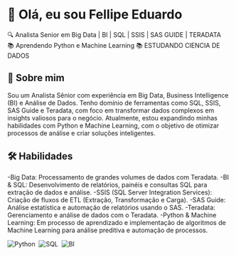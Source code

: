 # 👋 Olá, eu sou Fellipe Eduardo

🔍 Analista Senior em Big Data | BI | SQL | SSIS | SAS GUIDE | TERADATA  
📚 Aprendendo Python e Machine Learning 
📚 ESTUDANDO CIENCIA DE DADOS

## 🚀 Sobre mim

Sou um Analista Sênior com experiência em Big Data, Business Intelligence (BI) e Análise de Dados. 
Tenho domínio de ferramentas como SQL, SSIS, SAS Guide e Teradata, com foco em transformar dados complexos em insights valiosos para o negócio. 
Atualmente, estou expandindo minhas habilidades com Python e Machine Learning, com o objetivo de otimizar processos de análise e criar soluções inteligentes.

## 🛠️ Habilidades

-Big Data: Processamento de grandes volumes de dados com Teradata.
-BI & SQL: Desenvolvimento de relatórios, painéis e consultas SQL para extração de dados e análise.
-SSIS (SQL Server Integration Services): Criação de fluxos de ETL (Extração, Transformação e Carga).
-SAS Guide: Análise estatística e automação de relatórios usando o SAS.
-Teradata: Gerenciamento e análise de dados com o Teradata.
-Python & Machine Learning: Em processo de aprendizado e implementação de algoritmos de Machine Learning para análise preditiva e automação de processos.

![Python](https://img.shields.io/badge/-Python-0D1117?style=for-the-badge&logo=python&labelColor=0D1117)&nbsp;
![SQL](https://img.shields.io/badge/-SQL-0D1117?style=for-the-badge&logo=sql&labelColor=0D1117)&nbsp;
![BI](https://img.shields.io/badge/-SQL-0D1117?style=for-the-badge&logo=bi&labelColor=0D1117)&nbsp;
